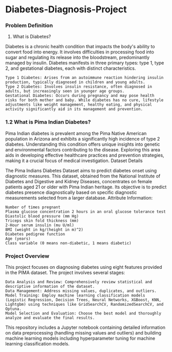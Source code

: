 # Diabetes-Diagnosis-Project

### Problem Definition
1. What is Diabetes?

Diabetes is a chronic health condition that impacts the body's ability to convert food into energy. It involves difficulties in processing food into sugar and regulating its release into the bloodstream, predominantly managed by insulin. Diabetes manifests in three primary types: type 1, type 2, and gestational diabetes, each with distinct characteristics.

    Type 1 Diabetes: Arises from an autoimmune reaction hindering insulin production, typically diagnosed in children and young adults.
    Type 2 Diabetes: Involves insulin resistance, often diagnosed in adults, but increasingly seen in younger age groups.
    Gestational Diabetes: Occurs during pregnancy and may pose health risks for both mother and baby. While diabetes has no cure, lifestyle adjustments like weight management, healthy eating, and physical activity significantly aid in its management and prevention.

### 1.2 What is Pima Indian Diabetes?

Pima Indian diabetes is prevalent among the Pima Native American population in Arizona and exhibits a significantly high incidence of type 2 diabetes. Understanding this condition offers unique insights into genetic and environmental factors contributing to the disease. Exploring this area aids in developing effective healthcare practices and prevention strategies, making it a crucial focus of medical investigation.
Dataset Details

The Pima Indians Diabetes Dataset aims to predict diabetes onset using diagnostic measures. This dataset, obtained from the National Institute of Diabetes and Digestive and Kidney Diseases, concentrates on female patients aged 21 or older with Pima Indian heritage. Its objective is to predict diabetes presence diagnostically based on specific diagnostic measurements selected from a larger database.
Attribute Information:

    Number of times pregnant
    Plasma glucose concentration 2 hours in an oral glucose tolerance test
    Diastolic blood pressure (mm Hg)
    Triceps skin fold thickness (mm)
    2-Hour serum insulin (mu U/ml)
    BMI (weight in kg/(height in m)^2)
    Diabetes pedigree function
    Age (years)
    Class variable (0 means non-diabetic, 1 means diabetic)

### Project Overview

This project focuses on diagnosing diabetes using eight features provided in the PIMA dataset. The project involves several stages:

    Data Analysis and Review: Comprehensively review statistical and descriptive information of the dataset.
    Data Management: Address missing values, duplicates, and outliers.
    Model Training: Employ machine learning classification models (Logistic Regression, Decision Trees, Neural Networks, XGBoost, KNN, Lightgbm) using techniques like GridSearchCV, RandomizedSearchCV, and Optuna.
    Model Selection and Evaluation: Choose the best model and thoroughly analyze and evaluate the final results.

This repository includes a Jupyter notebook containing detailed information on data preprocessing (handling missing values and outliers) and building machine learning models including hyperparameter tuning for machine learning classification models.
